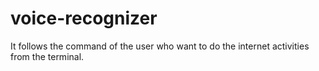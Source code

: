 # voice-recognizer
It follows the command of the user who want to do the internet activities from the terminal.
